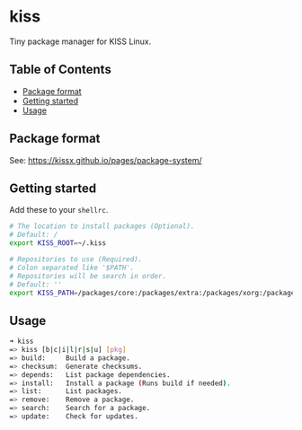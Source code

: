 # kiss

Tiny package manager for KISS Linux.


## Table of Contents

<!-- vim-markdown-toc GFM -->

* [Package format](#package-format)
* [Getting started](#getting-started)
* [Usage](#usage)

<!-- vim-markdown-toc -->


## Package format

See: <https://kissx.github.io/pages/package-system/>


## Getting started

Add these to your `shellrc`.

```sh
# The location to install packages (Optional).
# Default: /
export KISS_ROOT=~/.kiss

# Repositories to use (Required).
# Colon separated like '$PATH'.
# Repositories will be search in order.
# Default: ''
export KISS_PATH=/packages/core:/packages/extra:/packages/xorg:/packages/public
```

## Usage

```sh
➜ kiss
=> kiss [b|c|i|l|r|s|u] [pkg]
=> build:     Build a package.
=> checksum:  Generate checksums.
=> depends:   List package dependencies.
=> install:   Install a package (Runs build if needed).
=> list:      List packages.
=> remove:    Remove a package.
=> search:    Search for a package.
=> update:    Check for updates.
```
